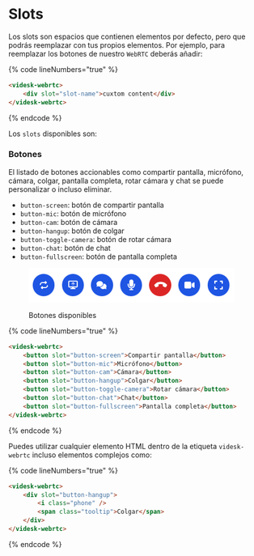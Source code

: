 # Slots

Los slots son espacios que contienen elementos por defecto, pero que podrás reemplazar con tus propios elementos. Por ejemplo, para reemplazar los botones de nuestro `WebRTC` deberás añadir:

{% code lineNumbers="true" %}
```html
<videsk-webrtc>
    <div slot="slot-name">cuxtom content</div>
</videsk-webrtc>
```
{% endcode %}

Los `slots` disponibles son:

### Botones

El listado de botones accionables como compartir pantalla, micrófono, cámara, colgar, pantalla completa, rotar cámara y chat se puede personalizar o incluso eliminar.

* `button-screen`: botón de compartir pantalla
* `button-mic`: botón de micrófono
* `button-cam`: botón de cámara
* `button-hangup`: botón de colgar
* `button-toggle-camera`: botón de rotar cámara
* `button-chat`: botón de chat
* `button-fullscreen`: botón de pantalla completa

<figure><img src="../../.gitbook/assets/image (1) (1).png" alt=""><figcaption><p>Botones disponibles</p></figcaption></figure>

{% code lineNumbers="true" %}
```html
<videsk-webrtc>
    <button slot="button-screen">Compartir pantalla</button>
    <button slot="button-mic">Micrófono</button>
    <button slot="button-cam">Cámara</button>
    <button slot="button-hangup">Colgar</button>
    <button slot="button-toggle-camera">Rotar cámara</button>
    <button slot="button-chat">Chat</button>
    <button slot="button-fullscreen">Pantalla completa</button>
</videsk-webrtc>
```
{% endcode %}

Puedes utilizar cualquier elemento HTML dentro de la etiqueta `videsk-webrtc` incluso elementos complejos como:

{% code lineNumbers="true" %}
```html
<videsk-webrtc>
    <div slot="button-hangup">
        <i class="phone" />
        <span class="tooltip">Colgar</span>
    </div>
</videsk-webrtc>
```
{% endcode %}
